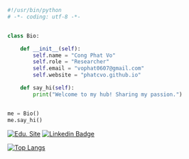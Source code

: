 ```python
#!/usr/bin/python
# -*- coding: utf-8 -*-


class Bio:

    def __init__(self):
        self.name = "Cong Phat Vo"
        self.role = "Researcher"
        self.email = "vophat0607@gmail.com"
        self.website = "phatcvo.github.io"

    def say_hi(self):
        print("Welcome to my hub! Sharing my passion.")


me = Bio()
me.say_hi()
```

[![Edu. Site](https://img.shields.io/website/http/www.website.com/path/to/page.html.svg)](https://phatcvo.github.io/)
[![Linkedin Badge](https://img.shields.io/badge/-LinkedIn-blue?style=flat-square&logo=Linkedin&logoColor=white&link=https://www.linkedin.com/in/phatcvo/)](https://www.linkedin.com/in/phatcvo/)

<!-- ![Phat's github stats](https://github-readme-stats-git-masterrstaa-rickstaa.vercel.app/api?username=phatcvo&show_icons=true&theme=tokyonight&hide=contribs,prs,issues) -->
[![Top Langs](https://github-readme-stats-git-masterrstaa-rickstaa.vercel.app/api/top-langs/?username=phatcvo&layout=compact&langs_count=8&theme=dracula)](https://github.com/phatcvo)



<!-- <a href="https://github.com//">
  <img align="center" src="https://github-readme-stats.anuraghazra1.vercel.app/api/pin/?username=" />
</a>  -->
<!--
**phatcvo/phatcvo** is a ✨ _special_ ✨ repository because its `README.md` (this file) appears on your GitHub profile.

Here are some ideas to get you started:

- 🔭 I’m currently working on ...
- 🌱 I’m currently learning ...
- 👯 I’m looking to collaborate on ...
- 🤔 I’m looking for help with ...
- 💬 Ask me about ...
- 📫 How to reach me: ...
- 😄 Pronouns: ...
- ⚡ Fun fact: ...
-->

